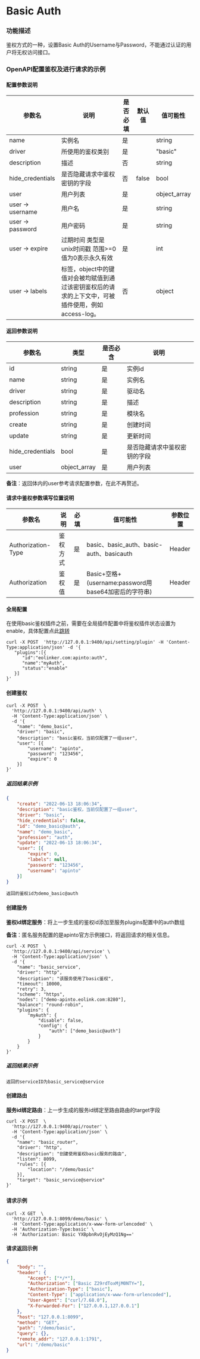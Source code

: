 # Basic Auth

### 功能描述

鉴权方式的一种，设置Basic Auth的Username与Password，不能通过认证的用户将无权访问接口。



### OpenAPI配置鉴权及进行请求的示例

#### 配置参数说明

| 参数名           | 说明                                                         | 是否必填 | 默认值 | 值可能性     |
| ---------------- | ------------------------------------------------------------ | -------- | ------ | ------------ |
| name             | 实例名                                                       | 是       |        | string       |
| driver           | 所使用的鉴权类别                                             | 是       |        | "basic"      |
| description      | 描述                                                         | 否       |        | string       |
| hide_credentials | 是否隐藏请求中鉴权密钥的字段                                               | 否       | false  | bool         |
| user             | 用户列表                                                     | 是       |        | object_array |
| user -> username | 用户名                                                       | 是       |        | string       |
| user -> password | 用户密码                                                     | 是       |        | string       |
| user -> expire   | 过期时间 类型是unix时间戳 范围>=0 值为0表示永久有效          | 是       |        | int          |
| user -> labels   | 标签，object中的键值对会被均赋值到通过该密钥鉴权后的请求的上下文中，可被插件使用，例如access-log。 | 否       |        | object       |



#### 返回参数说明

| 参数名           | 类型         | 是否必含 | 说明             |
| ---------------- | ------------ | -------- | ---------------- |
| id               | string       | 是       | 实例id           |
| name             | string       | 是       | 实例名           |
| driver           | string       | 是       | 驱动名           |
| description      | string       | 是       | 描述             |
| profession       | string       | 是       | 模块名           |
| create           | string       | 是       | 创建时间         |
| update           | string       | 是       | 更新时间         |
| hide_credentials | bool         | 是       | 是否隐藏请求中鉴权密钥的字段  |
| user             | object_array | 是       | 用户列表         |

**备注**：返回体内的user参考请求配置参数，在此不再赘述。



#### 请求中鉴权参数填写位置说明

| 参数名             | 说明     | 必填 | 值可能性                                             | 参数位置 |
| ------------------ | -------- | ---- | ---------------------------------------------------- | -------- |
| Authorization-Type | 鉴权方式 | 是   | basic、basic_auth、basic-auth、basicauth             | Header   |
| Authorization      | 鉴权值   | 是   | Basic+空格+(username:password用base64加密后的字符串) | Header   |



#### 全局配置

在使用basic鉴权插件之前，需要在全局插件配置中将鉴权插件状态设置为enable，具体配置点此[跳转](/docs/apinto/plugins)

```shell
curl -X POST  'http://127.0.0.1:9400/api/setting/plugin' -H 'Content-Type:application/json' -d '{
   "plugins":[{
      "id":"eolinker.com:apinto:auth",
      "name":"myAuth",
      "status":"enable"
   }]
}'
```

#### 创建鉴权

```shell
curl -X POST  \
  'http://127.0.0.1:9400/api/auth' \
  -H 'Content-Type:application/json' \
  -d '{
	"name": "demo_basic",
	"driver": "basic",
	"description": "basic鉴权，当前仅配置了一组user",
	"user": [{
		"username": "apinto",
		"password": "123456",
		"expire": 0
	}]
}'
```

##### 返回结果示例

```json
{
	"create": "2022-06-13 18:06:34",
	"description": "basic鉴权，当前仅配置了一组user",
	"driver": "basic",
	"hide_credentials": false,
	"id": "demo_basic@auth",
	"name": "demo_basic",
	"profession": "auth",
	"update": "2022-06-13 18:06:34",
	"user": [{
		"expire": 0,
		"labels": null,
		"password": "123456",
		"username": "apinto"
	}]
}
```

```
返回的鉴权id为demo_basic@auth
```



#### 创建服务

**鉴权id绑定服务**：将上一步生成的鉴权id添加至服务plugins配置中的auth数组

**备注**：匿名服务配置的是apinto官方示例接口，将返回请求的相关信息。

```shell
curl -X POST  \
  'http://127.0.0.1:9400/api/service' \
  -H 'Content-Type:application/json' \
  -d '{
	"name": "basic_service",
	"driver": "http",
	"description": "该服务使用了basic鉴权",
	"timeout": 10000,
	"retry": 3,
	"scheme": "https",
	"nodes": ["demo-apinto.eolink.com:8280"],
	"balance": "round-robin",
	"plugins": {
		"myAuth": {
			"disable": false,
			"config": {
				"auth": ["demo_basic@auth"]
			}
		}
	}
}'
```

##### 返回结果示例

```
返回的serviceID为basic_service@service
```



#### 创建路由

**服务id绑定路由**：上一步生成的服务id绑定至路由路由的target字段

```shell
curl -X POST  \
  'http://127.0.0.1:9400/api/router' \
  -H 'Content-Type:application/json' \
  -d '{
	"name": "basic_router",
	"driver": "http",
	"description": "创建使用鉴权basic服务的路由",
	"listen": 8099,
	"rules": [{
		"location": "/demo/basic"
	}],
	"target": "basic_service@service"
}'
```

##### 

#### 请求示例

```shell
curl -X GET  \
  'http://127.0.0.1:8099/demo/basic' \
  -H 'Content-Type:application/x-www-form-urlencoded' \
  -H 'Authorization-Type:basic' \
  -H 'Authorization: Basic YXBpbnRvOjEyMzQ1Ng=='
```



#### 请求返回示例

```json
{
	"body": "",
	"header": {
		"Accept": ["*/*"],
		"Authorization": ["Basic Z29rdToxMjM0NTY="],
		"Authorization-Type": ["basic"],
		"Content-Type": ["application/x-www-form-urlencoded"],
		"User-Agent": ["curl/7.68.0"],
		"X-Forwarded-For": ["127.0.0.1,127.0.0.1"]
	},
	"host": "127.0.0.1:8099",
	"method": "GET",
	"path": "/demo/basic",
	"query": {},
	"remote_addr": "127.0.0.1:1791",
	"url": "/demo/basic"
}
```


